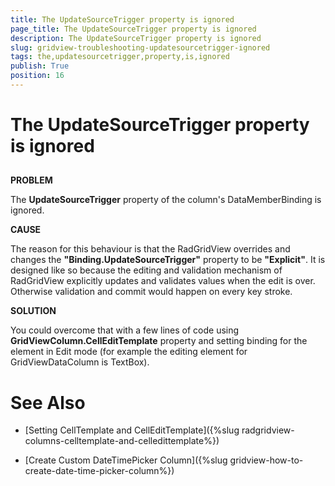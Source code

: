 ```yaml
---
title: The UpdateSourceTrigger property is ignored
page_title: The UpdateSourceTrigger property is ignored
description: The UpdateSourceTrigger property is ignored
slug: gridview-troubleshooting-updatesourcetrigger-ignored
tags: the,updatesourcetrigger,property,is,ignored
publish: True
position: 16
---
```


# The UpdateSourceTrigger property is ignored



## 

__PROBLEM__

The __UpdateSourceTrigger__ property of the column's DataMemberBinding is ignored.
        



__CAUSE__

The reason for this behaviour is that the RadGridView overrides and changes the __"Binding.UpdateSourceTrigger"__ property to be __"Explicit"__. It is designed like so because the editing and validation mechanism of RadGridView explicitly updates and validates values when the edit is over. Otherwise validation and commit would happen on every key stroke.
        



__SOLUTION__

You could overcome that with a few lines of code using __GridViewColumn.CellEditTemplate__ property and setting binding for the element in Edit mode (for example the editing element for GridViewDataColumn is TextBox).
        



# See Also

 * [Setting CellTemplate and CellEditTemplate]({%slug radgridview-columns-celltemplate-and-celledittemplate%})

 * [Create Custom DateTimePicker Column]({%slug gridview-how-to-create-date-time-picker-column%})

